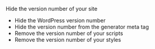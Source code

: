 Hide the version number of your site

* Hide the WordPress version number
* Hide the version number from the generator meta tag
* Remove the version number of your scripts
* Remove the version number of your styles
